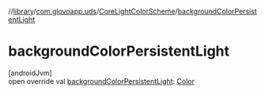 //[library](../../../index.md)/[com.glovoapp.uds](../index.md)/[CoreLightColorScheme](index.md)/[backgroundColorPersistentLight](background-color-persistent-light.md)

# backgroundColorPersistentLight

[androidJvm]\
open override val [backgroundColorPersistentLight](background-color-persistent-light.md): [Color](https://developer.android.com/reference/kotlin/androidx/compose/ui/graphics/Color.html)
